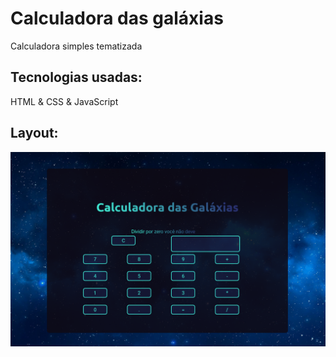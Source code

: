 
# Calculadora das galáxias
Calculadora simples tematizada 

 ## Tecnologias usadas:
HTML & CSS & JavaScript

## Layout:
![print screen](assets\screenshot.png)
